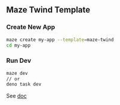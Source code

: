 ## Maze Twind Template

### Create New App

```bash
maze create my-app --template=maze-twind
cd my-app
```

### Run Dev

```bash
maze dev
// or
deno task dev
```

See [doc](https://github.com/herudi/maze/blob/master/docs/cli.md)
